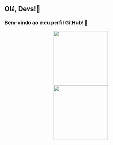## Olá, Devs!🚀

### Bem-vindo ao meu perfil GitHub! 🎉

<div align="center">
    <img loading="lazy" height="180em" src="https://github-readme-stats.vercel.app/api/top-langs/?username=GiuliaHuguinim&layout=compact&langs_count=7&theme=dracula"/>
</div>
<div align="center">
    <img loading="lazy" height="180em" src="https://github.com/GiuliaHuguinim/GiuliaHuguinim/assets/159452027/d80bd270-976f-4985-a2e3-806e00ad8f1b"/>
</div>
